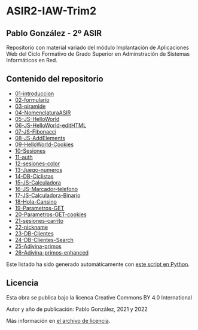 # ASIR2-IAW-Trim2

## Pablo González - 2º ASIR
Repositorio con material variado del módulo Implantación de Aplicaciones Web del Ciclo Formativo de Grado Superior en Adminstración de Sistemas Informáticos en Red.

## Contenido del repositorio

 * [01-introduccion](./01-introduccion)
 * [02-formulario](./02-formulario)
 * [03-piramide](./03-piramide)
 * [04-NomenclaturaASIR](./04-NomenclaturaASIR)
 * [05-JS-HelloWorld](./05-JS-HelloWorld)
 * [06-JS-HelloWorld-editHTML](./06-JS-HelloWorld-editHTML)
 * [07-JS-Fibonacci](./07-JS-Fibonacci)
 * [08-JS-AddElements](./08-JS-AddElements)
 * [09-HelloWorld-Cookies](./09-HelloWorld-Cookies)
 * [10-Sesiones](./10-Sesiones)
 * [11-auth](./11-auth)
 * [12-sesiones-color](./12-sesiones-color)
 * [13-Juego-numeros](./13-Juego-numeros)
 * [14-DB-Ciclistas](./14-DB-Ciclistas)
 * [15-JS-Calculadora](./15-JS-Calculadora)
 * [16-JS-Marcador-telefono](./16-JS-Marcador-telefono)
 * [17-JS-Calculadora-Binario](./17-JS-Calculadora-Binario)
 * [18-Hola-Cansino](./18-Hola-Cansino)
 * [19-Parametros-GET](./19-Parametros-GET)
 * [20-Parametros-GET-cookies](./20-Parametros-GET-cookies)
 * [21-sesiones-carrito](./21-sesiones-carrito)
 * [22-nickname](./22-nickname)
 * [23-DB-Clientes](./23-DB-Clientes)
 * [24-DB-Clientes-Search](./24-DB-Clientes-Search)
 * [25-Adivina-primos](./25-Adivina-primos)
 * [26-Adivina-primos-enhanced](./26-Adivina-primos-enhanced)

Este listado ha sido generado automáticamente con [este script en Python](https://github.com/gonzaleztroyano/gonzaleztroyano/blob/main/generate-readme-content.py).

## Licencia
Esta obra se publica bajo la licenca Creative Commons BY 4.0 International

Autor y año de publicación: Pablo González, 2021 y 2022

Más información en [el archivo de licencia](./license.md).